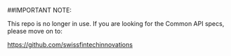 ##IMPORTANT NOTE:

This repo is no longer in use. If you are looking for the Common API specs, please move on to:

https://github.com/swissfintechinnovations

<!--
## Introduction

This repository hosts the current OpenAPI specification files. Its documentation can be found here:

[Common API Documentation](https://c-a-p-s.atlassian.net/wiki/spaces/PUB/overview)

An overview about the common API initiative can be found on our website:

[Common API Website](https://common-api.ch)

---

## Work with the repository

Use these steps to clone from SourceTree. Cloning allows you to work on the files locally. If you don't yet have SourceTree, [download and install first](https://www.sourcetreeapp.com/). If you prefer to clone from the command line, see [GitHub's documentation](https://docs.github.com/en/github/getting-started-with-github/quickstart).

## Make changes to the repository

In order to make any changes, please create a new [feature branch](https://docs.github.com/en/desktop/contributing-and-collaborating-using-github-desktop/managing-branches#creating-a-branch). To upload changes, please create a [pull request](https://github.com/swissfintechinnovations/common-API/pulls), in order to discuss your changes before merging them into the master branch.
-->
